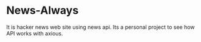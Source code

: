 # News-Always
It is hacker news web site using news api.
Its a personal project to see how API works with  axious.
